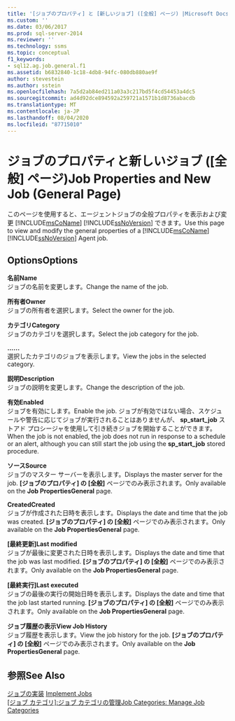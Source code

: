 ```yaml
---
title: '[ジョブのプロパティ] と [新しいジョブ] ([全般] ページ) |Microsoft Docs'
ms.custom: ''
ms.date: 03/06/2017
ms.prod: sql-server-2014
ms.reviewer: ''
ms.technology: ssms
ms.topic: conceptual
f1_keywords:
- sql12.ag.job.general.f1
ms.assetid: b6832840-1c18-4db8-94fc-080db880ae9f
author: stevestein
ms.author: sstein
ms.openlocfilehash: 7a5d2ab84ed211a03a3c217bd5f4cd54453a4dc5
ms.sourcegitcommit: ad4d92dce894592a259721a1571b1d8736abacdb
ms.translationtype: MT
ms.contentlocale: ja-JP
ms.lasthandoff: 08/04/2020
ms.locfileid: "87715010"
---
```

# <a name="job-properties-and-new-job-general-page"></a><span data-ttu-id="dcca3-102">ジョブのプロパティと新しいジョブ ([全般] ページ)</span><span class="sxs-lookup"><span data-stu-id="dcca3-102">Job Properties and New Job (General Page)</span></span>
  <span data-ttu-id="dcca3-103">このページを使用すると、エージェントジョブの全般プロパティを表示および変更 [!INCLUDE[msCoName](../../includes/msconame-md.md)] [!INCLUDE[ssNoVersion](../../includes/ssnoversion-md.md)] できます。</span><span class="sxs-lookup"><span data-stu-id="dcca3-103">Use this page to view and modify the general properties of a [!INCLUDE[msCoName](../../includes/msconame-md.md)] [!INCLUDE[ssNoVersion](../../includes/ssnoversion-md.md)] Agent job.</span></span>  
  
## <a name="options"></a><span data-ttu-id="dcca3-104">Options</span><span class="sxs-lookup"><span data-stu-id="dcca3-104">Options</span></span>  
 <span data-ttu-id="dcca3-105">**名前**</span><span class="sxs-lookup"><span data-stu-id="dcca3-105">**Name**</span></span>  
 <span data-ttu-id="dcca3-106">ジョブの名前を変更します。</span><span class="sxs-lookup"><span data-stu-id="dcca3-106">Change the name of the job.</span></span>  
  
 <span data-ttu-id="dcca3-107">**所有者**</span><span class="sxs-lookup"><span data-stu-id="dcca3-107">**Owner**</span></span>  
 <span data-ttu-id="dcca3-108">ジョブの所有者を選択します。</span><span class="sxs-lookup"><span data-stu-id="dcca3-108">Select the owner for the job.</span></span>  
  
 <span data-ttu-id="dcca3-109">**カテゴリ**</span><span class="sxs-lookup"><span data-stu-id="dcca3-109">**Category**</span></span>  
 <span data-ttu-id="dcca3-110">ジョブのカテゴリを選択します。</span><span class="sxs-lookup"><span data-stu-id="dcca3-110">Select the job category for the job.</span></span>  
  
 <span data-ttu-id="dcca3-111">**...**</span><span class="sxs-lookup"><span data-stu-id="dcca3-111">**...**</span></span>  
 <span data-ttu-id="dcca3-112">選択したカテゴリのジョブを表示します。</span><span class="sxs-lookup"><span data-stu-id="dcca3-112">View the jobs in the selected category.</span></span>  
  
 <span data-ttu-id="dcca3-113">**説明**</span><span class="sxs-lookup"><span data-stu-id="dcca3-113">**Description**</span></span>  
 <span data-ttu-id="dcca3-114">ジョブの説明を変更します。</span><span class="sxs-lookup"><span data-stu-id="dcca3-114">Change the description of the job.</span></span>  
  
 <span data-ttu-id="dcca3-115">**有効**</span><span class="sxs-lookup"><span data-stu-id="dcca3-115">**Enabled**</span></span>  
 <span data-ttu-id="dcca3-116">ジョブを有効にします。</span><span class="sxs-lookup"><span data-stu-id="dcca3-116">Enable the job.</span></span> <span data-ttu-id="dcca3-117">ジョブが有効ではない場合、スケジュールや警告に応じてジョブが実行されることはありませんが、 **sp_start_job** ストアド プロシージャを使用して引き続きジョブを開始することができます。</span><span class="sxs-lookup"><span data-stu-id="dcca3-117">When the job is not enabled, the job does not run in response to a schedule or an alert, although you can still start the job using the **sp_start_job** stored procedure.</span></span>  
  
 <span data-ttu-id="dcca3-118">**ソース**</span><span class="sxs-lookup"><span data-stu-id="dcca3-118">**Source**</span></span>  
 <span data-ttu-id="dcca3-119">ジョブのマスター サーバーを表示します。</span><span class="sxs-lookup"><span data-stu-id="dcca3-119">Displays the master server for the job.</span></span> <span data-ttu-id="dcca3-120">**[ジョブのプロパティ] の [全般]** ページでのみ表示されます。</span><span class="sxs-lookup"><span data-stu-id="dcca3-120">Only available on the **Job PropertiesGeneral** page.</span></span>  
  
 <span data-ttu-id="dcca3-121">**Created**</span><span class="sxs-lookup"><span data-stu-id="dcca3-121">**Created**</span></span>  
 <span data-ttu-id="dcca3-122">ジョブが作成された日時を表示します。</span><span class="sxs-lookup"><span data-stu-id="dcca3-122">Displays the date and time that the job was created.</span></span> <span data-ttu-id="dcca3-123">**[ジョブのプロパティ] の [全般]** ページでのみ表示されます。</span><span class="sxs-lookup"><span data-stu-id="dcca3-123">Only available on the **Job PropertiesGeneral** page.</span></span>  
  
 <span data-ttu-id="dcca3-124">**[最終更新]**</span><span class="sxs-lookup"><span data-stu-id="dcca3-124">**Last modified**</span></span>  
 <span data-ttu-id="dcca3-125">ジョブが最後に変更された日時を表示します。</span><span class="sxs-lookup"><span data-stu-id="dcca3-125">Displays the date and time that the job was last modified.</span></span> <span data-ttu-id="dcca3-126">**[ジョブのプロパティ] の [全般]** ページでのみ表示されます。</span><span class="sxs-lookup"><span data-stu-id="dcca3-126">Only available on the **Job PropertiesGeneral** page.</span></span>  
  
 <span data-ttu-id="dcca3-127">**[最終実行]**</span><span class="sxs-lookup"><span data-stu-id="dcca3-127">**Last executed**</span></span>  
 <span data-ttu-id="dcca3-128">ジョブの最後の実行の開始日時を表示します。</span><span class="sxs-lookup"><span data-stu-id="dcca3-128">Displays the date and time that the job last started running.</span></span> <span data-ttu-id="dcca3-129">**[ジョブのプロパティ] の [全般]** ページでのみ表示されます。</span><span class="sxs-lookup"><span data-stu-id="dcca3-129">Only available on the **Job PropertiesGeneral** page.</span></span>  
  
 <span data-ttu-id="dcca3-130">**ジョブ履歴の表示**</span><span class="sxs-lookup"><span data-stu-id="dcca3-130">**View Job History**</span></span>  
 <span data-ttu-id="dcca3-131">ジョブ履歴を表示します。</span><span class="sxs-lookup"><span data-stu-id="dcca3-131">View the job history for the job.</span></span> <span data-ttu-id="dcca3-132">**[ジョブのプロパティ] の [全般]** ページでのみ表示されます。</span><span class="sxs-lookup"><span data-stu-id="dcca3-132">Only available on the **Job PropertiesGeneral** page.</span></span>  
  
## <a name="see-also"></a><span data-ttu-id="dcca3-133">参照</span><span class="sxs-lookup"><span data-stu-id="dcca3-133">See Also</span></span>  
 <span data-ttu-id="dcca3-134">[ジョブの実装](implement-jobs.md) </span><span class="sxs-lookup"><span data-stu-id="dcca3-134">[Implement Jobs](implement-jobs.md) </span></span>  
 <span data-ttu-id="dcca3-135">[[ジョブ カテゴリ]:ジョブ カテゴリの管理](job-categories-manage-job-categories.md)</span><span class="sxs-lookup"><span data-stu-id="dcca3-135">[Job Categories: Manage Job Categories](job-categories-manage-job-categories.md)</span></span>  
  
  
